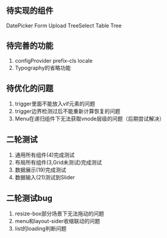 ## 待实现的组件
DatePicker Form Upload TreeSelect Table Tree  
## 待完善的功能
1. configProvider prefix-cls locale
2. Typography的省略功能
## 待优化的问题
1. trigger里面不能放入vif元素的问题
2. trigger边界检测过后不能重新计算恢复的问题
3. Menu在递归组件下无法获取vnode层级的问题（后期尝试解决）
## 二轮测试
1. 通用所有组件(4)完成测试
2. 布局所有组件(3,Grid未测试)完成测试
3. 数据展示(19)完成测试
4. 数据输入(21)测试到Slider
## 二轮测试bug
1. resize-box部分场景下无法拖动的问题
2. menu和layout-sider收缩联动的问题
3. list的loading判断问题